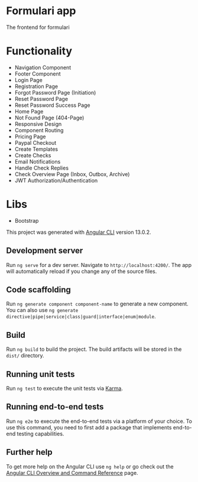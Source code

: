 # Formulari app
The frontend for formulari

# Functionality

- Navigation Component
- Footer Component
- Login Page
- Registration Page
- Forgot Password Page (Initiation)
- Reset Password Page
- Reset Password Success Page
- Home Page
- Not Found Page (404-Page)
- Responsive Design
- Component Routing
- Pricing Page
- Paypal Checkout
- Create Templates
- Create Checks
- Email Notifications
- Handle Check Replies
- Check Overview Page (Inbox, Outbox, Archive)
- JWT Authorization/Authentication

# Libs

- Bootstrap


This project was generated with [Angular CLI](https://github.com/angular/angular-cli) version 13.0.2.

## Development server

Run `ng serve` for a dev server. Navigate to `http://localhost:4200/`. The app will automatically reload if you change any of the source files.

## Code scaffolding

Run `ng generate component component-name` to generate a new component. You can also use `ng generate directive|pipe|service|class|guard|interface|enum|module`.

## Build

Run `ng build` to build the project. The build artifacts will be stored in the `dist/` directory.

## Running unit tests

Run `ng test` to execute the unit tests via [Karma](https://karma-runner.github.io).

## Running end-to-end tests

Run `ng e2e` to execute the end-to-end tests via a platform of your choice. To use this command, you need to first add a package that implements end-to-end testing capabilities.

## Further help

To get more help on the Angular CLI use `ng help` or go check out the [Angular CLI Overview and Command Reference](https://angular.io/cli) page.

